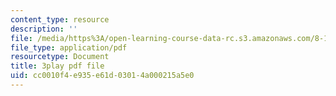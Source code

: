 ```yaml
---
content_type: resource
description: ''
file: /media/https%3A/open-learning-course-data-rc.s3.amazonaws.com/8-13-14-experimental-physics-i-ii-junior-lab-fall-2016-spring-2017/cc0010f4e935e61d03014a000215a5e0_pGqJkKxpBl0.pdf
file_type: application/pdf
resourcetype: Document
title: 3play pdf file
uid: cc0010f4-e935-e61d-0301-4a000215a5e0
---
```

